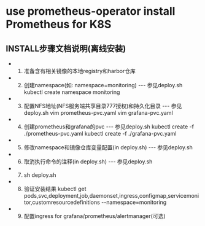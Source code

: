# use prometheus-operator install Prometheus for K8S

## INSTALL步骤文档说明(离线安装)

* 1. 准备含有相关镜像的本地registry和harbor仓库

* 2. 创建namespace(如: namespace=monitoring) --- 参见deploy.sh
     kubectl create namespace monitoring

* 3. 配置NFS地址(NFS服务端共享目录777授权)和持久化目录 --- 参见deploy.sh
     vim prometheus-pvc.yaml
     vim grafana-pvc.yaml

* 4. 创建prometheus和grafana的pvc --- 参见deploy.sh
     kubectl create -f ./prometheus-pvc.yaml
     kubectl create -f ./grafana-pvc.yaml

* 5. 修改namespace和镜像仓库变量配置(in deploy.sh) --- 参见deploy.sh

* 6. 取消执行命令的注释(in deploy.sh) --- 参见deploy.sh

* 7. sh deploy.sh

* 8. 验证安装结果
     kubectl get pods,svc,deployment,job,daemonset,ingress,configmap,servicemonitor,customresourcedefinitions --namespace=monitoring

* 9. 配置ingress for grafana/prometheus/alertmanager(可选)

